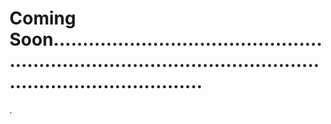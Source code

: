 # Coming Soon....................................................................................................................................
.
